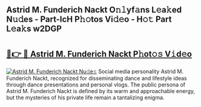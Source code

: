 ## Astrid M. Funderich Nackt O𝚗𝚕yf𝚊ns L𝚎a𝚔ed N𝚞𝚍es - Part-IcH P𝚑𝚘tos Vi𝚍𝚎o - H𝚘𝚝 Part L𝚎a𝚔s w2DGP

# <h2><a href="http://kfca5i.oniu.top/?m=Astrid+M.+Funderich+Nackt">🔗👉 🔴 Astrid M. Funderich Nackt P𝚑ot𝚘𝚜 V𝚒d𝚎o</a></h2>

[![Astrid M. Funderich Nackt Nu𝚍e𝚜](https://i.imgur.com/0qMVB7G.gif)](http://kfca5i.oniu.top/?m=Astrid+M.+Funderich+Nackt)
Social media personality Astrid M. Funderich Nackt, recognized for disseminating dance and lifestyle ideas through dance presentations and personal vlogs. The public persona of Astrid M. Funderich Nackt is defined by its warm and approachable energy, but the mysteries of his private life remain a tantalizing enigma.  

